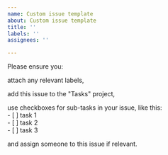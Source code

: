 ```yaml
---
name: Custom issue template
about: Custom issue template
title: ''
labels: ''
assignees: ''

---
```


Please ensure you:

attach any relevant labels,  

add this issue to the "Tasks" project,

use checkboxes for sub-tasks in your issue, like this:  
\- \[ ] task 1  
\- \[ ] task 2  
\- \[ ] task 3  

and assign someone to this issue if relevant.
